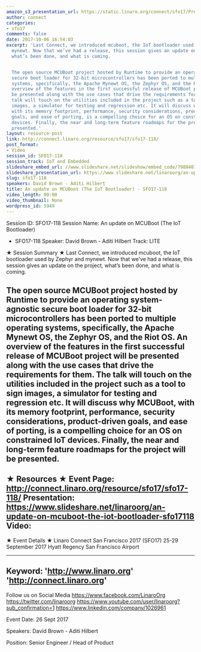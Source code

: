 ```yaml
---
amazon_s3_presentation_url: https://static.linaro.org/connect/sfo17/Presentations/SFO17-118%20-%20mcuboot%20followup.pdf
author: connect
categories:
- sfo17
comments: false
date: 2017-10-06 16:54:03
excerpt: 'Last Connect, we introduced mcuboot, the IoT bootloader used by Zephyr and
  mynewt. Now that we’ve had a release, this session gives an update on the project,
  what’s been done, and what is coming.


  The open source MCUBoot project hosted by Runtime to provide an operating system-agnostic
  secure boot loader for 32-bit microcontrollers has been ported to multiple operating
  systems, specifically, the Apache Mynewt OS, the Zephyr OS, and the Riot OS. An
  overview of the features in the first successful release of MCUBoot project will
  be presented along with the use cases that drive the requirements for them. The
  talk will touch on the utilities included in the project such as a tool to sign
  images, a simulator for testing and regression etc. It will discuss why MCUBoot,
  with its memory footprint, performance, security considerations, product-driven
  goals, and ease of porting, is a compelling choice for an OS on constrained IoT
  devices. Finally, the near and long-term feature roadmaps for the project will be
  presented.'
layout: resource-post
link: http://connect.linaro.org/resource/sfo17/sfo17-118/
post_format:
- Video
session_id: SFO17-118
session_track: IoT and Embedded
slideshare_embed_url: //www.slideshare.net/slideshow/embed_code/79884073
slideshare_presentation_url: https://www.slideshare.net/linaroorg/an-update-on-mcuboot-the-iot-bootloader-sfo17118
slug: sfo17-118
speakers: David Brown - Aditi Hilbert
title: An update on MCUBoot (The IoT Bootloader) - SFO17-118
video_length: 00:00
video_thumbnail: None
wordpress_id: 5949
---
```


Session ID: SFO17-118
Session Name: An update on MCUBoot (The IoT Bootloader)
 - SFO17-118
Speaker: David Brown - Aditi Hilbert
Track: LITE


★ Session Summary ★
Last Connect, we introduced mcuboot, the IoT bootloader used by Zephyr and mynewt. Now that we’ve had a release, this session gives an update on the project, what’s been done, and what is coming.

The open source MCUBoot project hosted by Runtime to provide an operating system-agnostic secure boot loader for 32-bit microcontrollers has been ported to multiple operating systems, specifically, the Apache Mynewt OS, the Zephyr OS, and the Riot OS. An overview of the features in the first successful release of MCUBoot project will be presented along with the use cases that drive the requirements for them. The talk will touch on the utilities included in the project such as a tool to sign images, a simulator for testing and regression etc. It will discuss why MCUBoot, with its memory footprint, performance, security considerations, product-driven goals, and ease of porting, is a compelling choice for an OS on constrained IoT devices. Finally, the near and long-term feature roadmaps for the project will be presented.
---------------------------------------------------
★ Resources ★
Event Page: http://connect.linaro.org/resource/sfo17/sfo17-118/
Presentation: https://www.slideshare.net/linaroorg/an-update-on-mcuboot-the-iot-bootloader-sfo17118
Video: 
 ---------------------------------------------------

★ Event Details ★
Linaro Connect San Francisco 2017 (SFO17)
25-29 September 2017
Hyatt Regency San Francisco Airport

---------------------------------------------------
Keyword: 
'http://www.linaro.org'
'http://connect.linaro.org'
---------------------------------------------------
Follow us on Social Media
https://www.facebook.com/LinaroOrg
https://twitter.com/linaroorg
https://www.youtube.com/user/linaroorg?sub_confirmation=1
https://www.linkedin.com/company/1026961

Event Date: 26 Sept 2017

Speakers: David Brown - Aditi Hilbert

Position: Senior Engineer / Head of Product